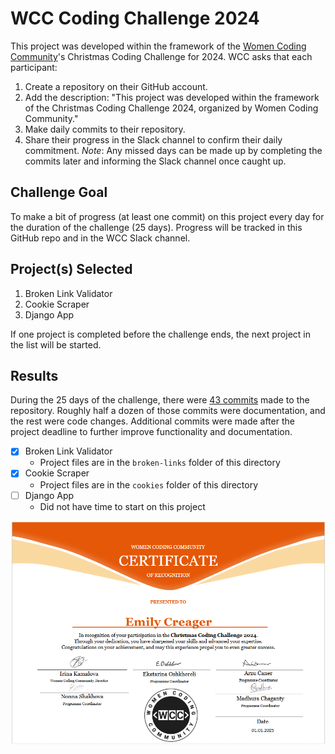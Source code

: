 # WCC Coding Challenge 2024
This project was developed within the framework of the [Women Coding Community](https://womencodingcommunity.com/)'s Christmas Coding Challenge for 2024. WCC asks that each participant: 
1. Create a repository on their GitHub account.
2. Add the description: "This project was developed within the framework of the Christmas Coding Challenge 2024, organized by Women Coding Community."
3. Make daily commits to their repository.
4. Share their progress in the Slack channel to confirm their daily commitment.
*Note*: Any missed days can be made up by completing the commits later and informing the Slack channel once caught up.

## Challenge Goal
To make a bit of progress (at least one commit) on this project every day for the duration of the challenge (25 days). Progress will be tracked in this GitHub repo and in the WCC Slack channel.

## Project(s) Selected
1. Broken Link Validator
2. Cookie Scraper
3. Django App

If one project is completed before the challenge ends, the next project in the list will be started.

## Results
During the 25 days of the challenge, there were [43 commits](https://github.com/pineconedata/wcc-coding-challenge-24/commits/main/broken-links?since=2024-12-01&until=2024-12-25) made to the repository. Roughly half a dozen of those commits were documentation, and the rest were code changes. Additional commits were made after the project deadline to further improve functionality and documentation.

- [x] Broken Link Validator
    - Project files are in the `broken-links` folder of this directory
- [x] Cookie Scraper
    - Project files are in the `cookies` folder of this directory
- [ ] Django App
    - Did not have time to start on this project

![Certificate](certificate.png "Certificate")